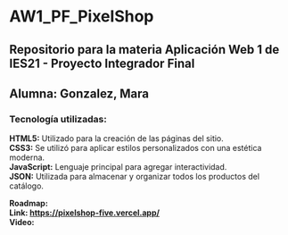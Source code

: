 # AW1_PF_PixelShop
## Repositorio para la materia Aplicación Web 1 de IES21 - Proyecto Integrador Final   
## Alumna: Gonzalez, Mara   
   
   
### Tecnología utilizadas:   
**HTML5:** Utilizado para la creación de las páginas del sitio.   
**CSS3:** Se utilizó para aplicar estilos personalizados con una estética moderna.   
**JavaScript:** Lenguaje principal para agregar interactividad.   
**JSON:** Utilizada para almacenar y organizar todos los productos del catálogo.   

**Roadmap:**      
**Link: https://pixelshop-five.vercel.app/**   
**Video:**   
